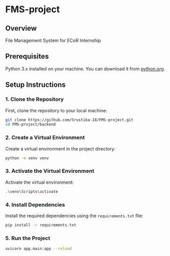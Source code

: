 # FMS-project

## Overview

File Management System for ECoR Internship

## Prerequisites

Python 3.x installed on your machine. You can download it from [python.org](https://www.python.org/downloads/).

## Setup Instructions

### 1. Clone the Repository

First, clone the repository to your local machine:

```sh
git clone https://github.com/Srustika-18/FMS-project.git
cd FMS-project/backend
```

### 2. Create a Virtual Environment

Create a virtual environment in the project directory:

```sh
python -m venv venv
```

### 3. Activate the Virtual Environment

Activate the virtual environment:

```sh
.\venv\Scripts\activate
```

### 4. Install Dependencies

Install the required dependencies using the `requirements.txt` file:

```sh
pip install -r requirements.txt
```

### 5. Run the Project


```sh
uvicorn app.main:app --reload
```

